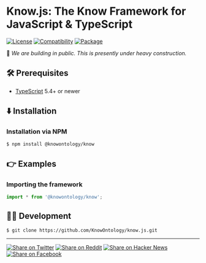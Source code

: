 # Know.js: The Know Framework for JavaScript & TypeScript

[![License](https://img.shields.io/badge/license-Public%20Domain-blue.svg)](https://unlicense.org)
[![Compatibility](https://img.shields.io/badge/es6-blue)](#)
[![Package](https://img.shields.io/badge/release-0.0.0-orange)](#)

🚧 _We are building in public. This is presently under heavy construction._

## 🛠️ Prerequisites

- [TypeScript](https://www.typescriptlang.org) 5.4+ or newer

## ⬇️ Installation

### Installation via NPM

```console
$ npm install @knowontology/know
```

## 👉 Examples

### Importing the framework

```javascript
import * from '@knowontology/know';
```

## 👨‍💻 Development

```console
$ git clone https://github.com/KnowOntology/know.js.git
```

---

[![Share on Twitter](https://img.shields.io/badge/share%20on-twitter-03A9F4?logo=twitter)](https://twitter.com/share?url=https://github.com/KnowOntology/know.js&text=Know.js:%20The%20Know%20Framework%20for%20JavaScript)
[![Share on Reddit](https://img.shields.io/badge/share%20on-reddit-red?logo=reddit)](https://reddit.com/submit?url=https://github.com/KnowOntology/know.js&title=Know.js:%20The%20Know%20Framework%20for%20JavaScript)
[![Share on Hacker News](https://img.shields.io/badge/share%20on-hacker%20news-orange?logo=ycombinator)](https://news.ycombinator.com/submitlink?u=https://github.com/KnowOntology/know.js&t=Know.js:%20The%20Know%20Framework%20for%20JavaScript)
[![Share on Facebook](https://img.shields.io/badge/share%20on-facebook-1976D2?logo=facebook)](https://www.facebook.com/sharer/sharer.php?u=https://github.com/KnowOntology/know.js)
